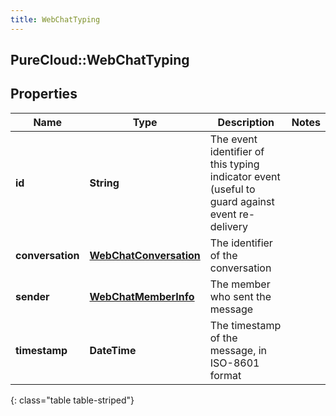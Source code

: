```yaml
---
title: WebChatTyping
---
```

## PureCloud::WebChatTyping

## Properties

|Name | Type | Description | Notes|
|------------ | ------------- | ------------- | -------------|
| **id** | **String** | The event identifier of this typing indicator event (useful to guard against event re-delivery | |
| **conversation** | [**WebChatConversation**](WebChatConversation.html) | The identifier of the conversation | |
| **sender** | [**WebChatMemberInfo**](WebChatMemberInfo.html) | The member who sent the message | |
| **timestamp** | **DateTime** | The timestamp of the message, in ISO-8601 format | |
{: class="table table-striped"}



